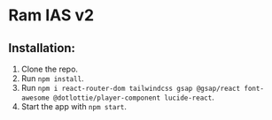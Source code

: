 # Ram IAS v2

## Installation:
1. Clone the repo.
2. Run `npm install`.
3. Run `npm i react-router-dom tailwindcss gsap @gsap/react font-awesome @dotlottie/player-component lucide-react`.
4. Start the app with `npm start`.

